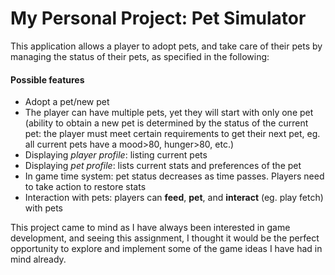 # My Personal Project: Pet Simulator

This application allows a player to adopt pets, and take care of their pets by managing the status of their pets, as specified in the following:

#### Possible features
- Adopt a pet/new pet
- The player can have multiple pets, yet they will start with only one pet (ability to obtain a new pet is determined by the status of the current pet: the player must meet certain requirements to get their next pet, eg. all current pets have a mood>80, hunger>80, etc.)
- Displaying *player profile*: listing current pets
- Displaying *pet profile*: lists current stats and preferences of the pet
- In game time system: pet status decreases as time passes. Players need to take action to restore stats
- Interaction with pets: players can **feed**, **pet**, and **interact** (eg. play fetch) with pets

This project came to mind as I have always been interested in game development, and seeing this assignment, I thought it would be the perfect opportunity to explore and implement some of the game ideas I have had in mind already.